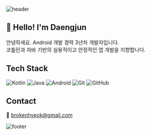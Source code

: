 ![header](https://capsule-render.vercel.app/api?type=waving&color=auto&height=200&section=header&text=Hi%20I'm%20Daengjun!&fontSize=35)

## 👋 Hello! I'm Daengjun

안녕하세요. Android 개발 경력 3년차 개발자입니다.  
코틀린과 자바 기반의 실용적이고 안정적인 앱 개발을 지향합니다.

## Tech Stack
![Kotlin](https://img.shields.io/badge/Kotlin-7F52FF?style=flat&logo=kotlin&logoColor=white)
![Java](https://img.shields.io/badge/Java-007396?style=flat&logo=java&logoColor=white)
![Android](https://img.shields.io/badge/Android-3DDC84?style=flat&logo=android&logoColor=white)
![Git](https://img.shields.io/badge/Git-F05032?style=flat&logo=git&logoColor=white)
![GitHub](https://img.shields.io/badge/GitHub-181717?style=flat&logo=github&logoColor=white)

## Contact
📧 brokenhyeok@gmail.com

![footer](https://capsule-render.vercel.app/api?section=footer&type=waving&color=auto)
